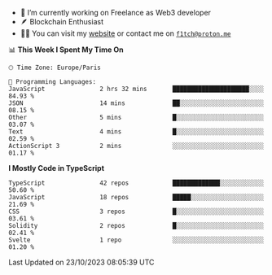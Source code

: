 - 🔭 I’m currently working on Freelance as Web3 developer
- 🪶 Blockchain Enthusiast
- 👨‍💻 You can visit my [website](https://f1tch.xyz) or contact me on [`f1tch@proton.me`](mailto:f1tch@proton.me)

<!--START_SECTION:waka-->
📊 **This Week I Spent My Time On** 

```text
🕑︎ Time Zone: Europe/Paris

💬 Programming Languages: 
JavaScript               2 hrs 32 mins       █████████████████████░░░░   84.93 % 
JSON                     14 mins             ██░░░░░░░░░░░░░░░░░░░░░░░   08.15 % 
Other                    5 mins              █░░░░░░░░░░░░░░░░░░░░░░░░   03.07 % 
Text                     4 mins              █░░░░░░░░░░░░░░░░░░░░░░░░   02.59 % 
ActionScript 3           2 mins              ░░░░░░░░░░░░░░░░░░░░░░░░░   01.17 % 
```

**I Mostly Code in TypeScript** 

```text
TypeScript               42 repos            █████████████░░░░░░░░░░░░   50.60 % 
JavaScript               18 repos            █████░░░░░░░░░░░░░░░░░░░░   21.69 % 
CSS                      3 repos             █░░░░░░░░░░░░░░░░░░░░░░░░   03.61 % 
Solidity                 2 repos             █░░░░░░░░░░░░░░░░░░░░░░░░   02.41 % 
Svelte                   1 repo              ░░░░░░░░░░░░░░░░░░░░░░░░░   01.20 % 
```




 Last Updated on 23/10/2023 08:05:39 UTC
<!--END_SECTION:waka-->
